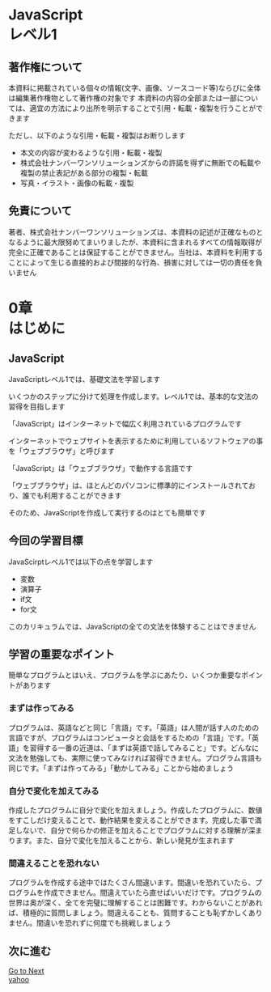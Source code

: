 # JavaScript <br/> レベル1
  



## 著作権について
本資料に掲載されている個々の情報(文字、画像、ソースコード等)ならびに全体は編集著作権物として著作権の対象です
本資料の内容の全部または一部については、適宜の方法により出所を明示することで引用・転載・複製を行うことができます



ただし、以下のような引用・転載・複製はお断りします
- 本文の内容が変わるような引用・転載・複製
- 株式会社ナンバーワンソリューションズからの許諾を得ずに無断での転載や複製の禁止表記がある部分の複製・転載
- 写真・イラスト・画像の転載・複製



## 免責について
著者、株式会社ナンバーワンソリューションズは、本資料の記述が正確なものとなるように最大限努めてまいりましたが、本資料に含まれるすべての情報取得が完全に正確であることは保証することができません。当社は、本資料を利用することによって生じる直接的および間接的な行為、損害に対しては一切の責任を負いません



# 0章 <br/> はじめに
  



## JavaScript
JavaScriptレベル1では、基礎文法を学習します



いくつかのステップに分けて処理を作成します。レベル1では、基本的な文法の習得を目指します




「JavaScript」はインターネットで幅広く利用されているプログラムです



インターネットでウェブサイトを表示するために利用しているソフトウェアの事を「ウェブブラウザ」と呼びます



「JavaScript」は「ウェブブラウザ」で動作する言語です



「ウェブブラウザ」は、ほとんどのパソコンに標準的にインストールされており、誰でも利用することができます



そのため、JavaScriptを作成して実行するのはとても簡単です



## 今回の学習目標
JavaScirptレベル1では以下の点を学習します
- 変数
- 演算子
- if文
- for文



このカリキュラムでは、JavaScriptの全ての文法を体験することはできません



## 学習の重要なポイント
簡単なプログラムとはいえ、プログラムを学ぶにあたり、いくつか重要なポイントがあります



### まずは作ってみる
プログラムは、英語などと同じ「言語」です。「英語」は人間が話す人のための言語ですが、プログラムはコンピュータと会話をするための「言語」です。「英語」を習得する一番の近道は、「まずは英語で話してみること」です。どんなに文法を勉強しても、実際に使ってみなければ習得できません。プログラム言語も同じです。「まずは作ってみる」「動かしてみる」ことから始めましょう



### 自分で変化を加えてみる
作成したプログラムに自分で変化を加えましょう。作成したプログラムに、数値をすこしだけ変えることで、動作結果を変えることができます。完成した事で満足しないで、自分で何らかの修正を加えることでプログラムに対する理解が深まります。また、自分で変化を加えることから、新しい発見が生まれます



### 間違えることを恐れない
プログラムを作成する途中ではたくさん間違います。間違いを恐れていたら、プログラムを作成できません。間違えていたら直せばいいだけです。プログラムの世界は奥が深く、全てを完璧に理解することは困難です。わからないことがあれば、積極的に質問しましょう。間違えることも、質問することも恥ずかしくありません。間違いを恐れずに何度でも挑戦しましょう



## 次に進む

[Go to Next](/)  
[yahoo](Http://www.yahoo.co.jp/)  
